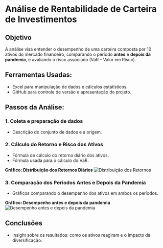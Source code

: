 # Análise de Rentabilidade de Carteira de Investimentos

## Objetivo
A análise visa entender o desempenho de uma carteira composta por 10 ativos do mercado financeiro, comparando o período **antes** e **depois da pandemia**, e avaliando o risco associado (VaR - Valor em Risco).

## Ferramentas Usadas:
- Excel para manipulação de dados e cálculos estatísticos.
- GitHub para controle de versão e apresentação do projeto.

## Passos da Análise:
### 1. Coleta e preparação de dados
- Descrição do conjunto de dados e a origem.

### 2. Cálculo do Retorno e Risco dos Ativos
- Fórmula de cálculo do retorno diário dos ativos.
- Fórmula usada para o cálculo do VaR.

**Gráfico: Distribuição dos Retornos Diários**
![Distribuição dos Retornos](caminho_para_o_grafico)

### 3. Comparação dos Períodos Antes e Depois da Pandemia
- Gráficos comparando o desempenho dos ativos em ambos os períodos.

**Gráfico: Desempenho antes e depois da pandemia**
![Desempenho antes e depois da pandemia](caminho_para_o_grafico)

## Conclusões
- Insight sobre os resultados: como os ativos reagiram e o impacto da diversificação.

